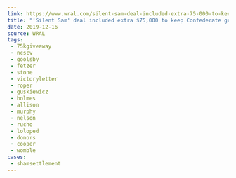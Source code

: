 ```yaml
---
link: https://www.wral.com/silent-sam-deal-included-extra-75-000-to-keep-confederate-group-s-flags-off-unc-campuses/18837378/
title: "'Silent Sam' deal included extra $75,000 to keep Confederate group's flags off UNC campuses"
date: 2019-12-16
source: WRAL
tags:
 - 75kgiveaway
 - ncscv
 - goolsby
 - fetzer
 - stone
 - victoryletter
 - roper
 - guskiewicz
 - holmes
 - allison
 - murphy
 - nelson
 - rucho
 - loloped
 - donors
 - cooper
 - womble
cases:
 - shamsettlement
---
```

